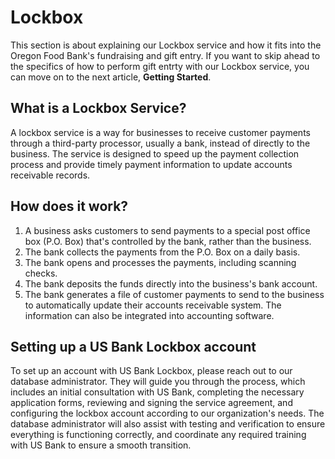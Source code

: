 # Lockbox

This section is about explaining our Lockbox service and how it fits into the Oregon Food Bank's fundraising and gift entry. If you want to skip ahead to the specifics of how to perform gift entrty with our Lockbox service, you can move on to the next article, **Getting Started**.

## What is a Lockbox Service?

A lockbox service is a way for businesses to receive customer payments through a third-party processor, usually a bank, instead of directly to the business. The service is designed to speed up the payment collection process and provide timely payment information to update accounts receivable records.

## How does it work?

1. A business asks customers to send payments to a special post office box (P.O. Box) that's controlled by the bank, rather than the business.
2. The bank collects the payments from the P.O. Box on a daily basis.
3. The bank opens and processes the payments, including scanning checks.
4. The bank deposits the funds directly into the business's bank account.
5. The bank generates a file of customer payments to send to the business to automatically update their accounts receivable system. The information can also be integrated into accounting software.

## Setting up a US Bank Lockbox account

To set up an account with US Bank Lockbox, please reach out to our database administrator. They will guide you through the process, which includes an initial consultation with US Bank, completing the necessary application forms, reviewing and signing the service agreement, and configuring the lockbox account according to our organization's needs. The database administrator will also assist with testing and verification to ensure everything is functioning correctly, and coordinate any required training with US Bank to ensure a smooth transition.
